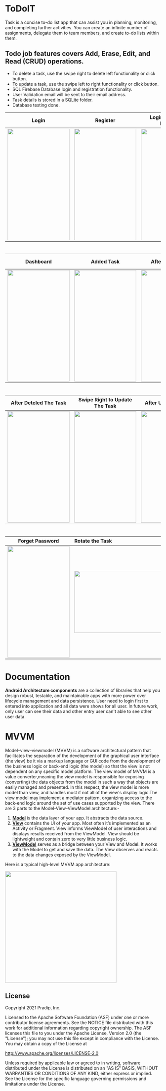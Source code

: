 # ToDoIT
Task is a concise to-do list app that can assist you in planning, monitoring, and completing further activities. You can create an infinite number of assignments, delegate them to team members, and create to-do lists within them. 

## Todo job features covers Add, Erase, Edit, and Read (CRUD) operations.
- To delete a task, use the swipe right to delete left functionality or click button.
- To update a task, use the swipe left to right functionality or click button.
- SQL Firebase Database login and registration functionality.
- User Validation email will be sent to their email address.
- Task details is stored in a SQLite folder.
- Database testing done.

Login          |  Register                      | Login with Email & Password              |  Notification Alert
:----------------------------:|:--------------------------------------:|:----------------------:|:-----------------
<img src="TodoImage/1st.png" width="200" height="360">  |  <img src = "TodoImage/2nd.png" width="200" height="360">        |  <img src = "TodoImage/3rd.png" width="200" height="360">  | <img src = "TodoImage/4th.png" width="200" height="360">
#
Dashboard          |  Added Task                   | After Added Task              |  Swipe Left to Delete The Task 
:----------------------------:|:--------------------------------------:|:----------------------:|:-----------------
 <img src = "TodoImage/5th.png" width="200" height="360"> |   <img src = "TodoImage/6th.png" width="200" height="360">        | <img src = "TodoImage/7th.png" width="200" height="360">   | <img src = "TodoImage/8th.png" width="200" height="360">
#
After Deteled The Task    |  Swipe Right to Update The Task       | After Update The Task     |  Logout
:----------------------------:|:--------------------------------------:|:----------------------:|:-----------------
 <img src = "TodoImage/9th.png" width="200" height="360"> |   <img src = "TodoImage/10th.png" width="200" height="360">        | <img src = "TodoImage/afterupdate.png" width="200" height="360">   | <img src = "TodoImage/11th.png" width="200" height="360">
#
Forget Paasword          |  Rotate the Task 
:----------------------------:|:--------------------------------------
 <img src = "TodoImage/12th.png" width="200" height="360"> |   <img src = "TodoImage/RotateInterface.PNG" width="360" height="200">
 


# Documentation

<b>Android Architecture components</b> are a collection of libraries that help you design robust, testable, and maintainable apps with more power over lifecycle management and data persistence. User need to login first to entered into application and all data were shows for all user. In future work, only user can see their data and other entry user can't able to see other user data.

# MVVM
Model–view–viewmodel (MVVM) is a software architectural pattern that facilitates the separation of the development of the graphical user interface (the view) be it via a markup language or GUI code from the development of the business logic or back-end logic (the model) so that the view is not dependent on any specific model platform. The view model of MVVM is a value converter,meaning the view model is responsible for exposing (converting) the data objects from the model in such a way that objects are easily managed and presented. In this respect, the view model is more model than view, and handles most if not all of the view's display logic.The view model may implement a mediator pattern, organizing access to the back-end logic around the set of use cases supported by the view.
There are 3 parts to the Model-View-ViewModel architecture:-

   1. <b><u>Model</u></b> is the data layer of your app. It abstracts the data source.
   2. <b><u>View</u></b> contains the UI of your app. Most often it’s implemented as an Activity or Fragment. View informs ViewModel of user interactions and displays results received from the ViewModel. View should be lightweight and contain zero to very little business logic.
   3. <b><u>ViewModel</u></b> serves as a bridge between your View and Model. It works with the Model to get and save the data. The View observes and reacts to the data changes exposed by the ViewModel.

Here is a typical high-level MVVM app architecture:

<img src="TodoImage/MVVM.png" width="360" height="360">


## License
Copyright 2021 Pradip, Inc.

Licensed to the Apache Software Foundation (ASF) under one or more contributor license agreements. See the NOTICE file distributed with this work for additional information regarding copyright ownership. The ASF licenses this file to you under the Apache License, Version 2.0 (the "License"); you may not use this file except in compliance with the License. You may obtain a copy of the License at

http://www.apache.org/licenses/LICENSE-2.0

Unless required by applicable law or agreed to in writing, software distributed under the License is distributed on an "AS IS" BASIS, WITHOUT WARRANTIES OR CONDITIONS OF ANY KIND, either express or implied. See the License for the specific language governing permissions and limitations under the License.
